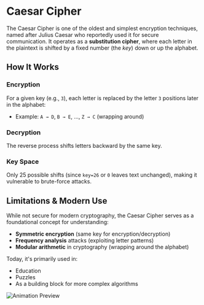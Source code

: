 # Caesar Cipher

The Caesar Cipher is one of the oldest and simplest encryption techniques, named after Julius Caesar who reportedly used it for secure communication. It operates as a **substitution cipher**, where each letter in the plaintext is shifted by a fixed number (the *key*) down or up the alphabet.

## How It Works

### Encryption
For a given key (e.g., `3`), each letter is replaced by the letter `3` positions later in the alphabet:
- Example: `A → D`, `B → E`, ..., `Z → C` (wrapping around)

### Decryption 
The reverse process shifts letters backward by the same key.

### Key Space
Only 25 possible shifts (since `key=26` or `0` leaves text unchanged), making it vulnerable to brute-force attacks.

## Limitations & Modern Use

While not secure for modern cryptography, the Caesar Cipher serves as a foundational concept for understanding:
- **Symmetric encryption** (same key for encryption/decryption)
- **Frequency analysis** attacks (exploiting letter patterns)
- **Modular arithmetic** in cryptography (wrapping around the alphabet)

Today, it's primarily used in:
- Education
- Puzzles
- As a building block for more complex algorithms

![Animation Preview](preview.png)